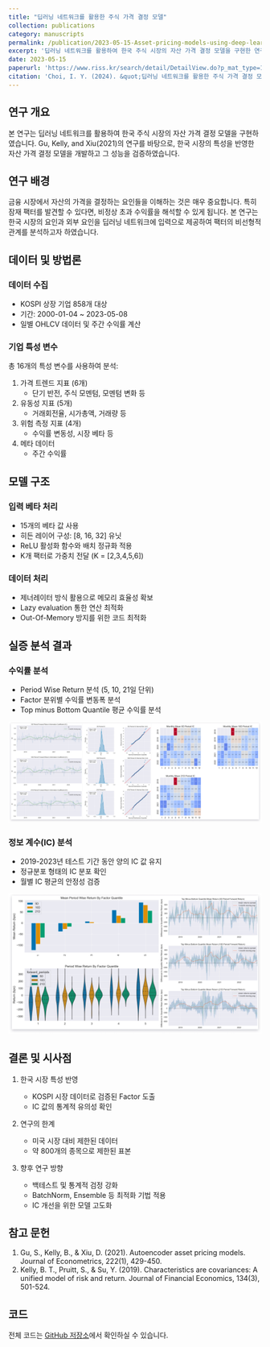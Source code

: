 ```yaml
---
title: "딥러닝 네트워크를 활용한 주식 가격 결정 모델"
collection: publications
category: manuscripts
permalink: /publication/2023-05-15-Asset-pricing-models-using-deep-learning-networks
excerpt: '딥러닝 네트워크를 활용하여 한국 주식 시장의 자산 가격 결정 모델을 구현한 연구입니다.'
date: 2023-05-15
paperurl: 'https://www.riss.kr/search/detail/DetailView.do?p_mat_type=1a0202e37d52c72d&control_no=df3837feed728c3bd18150b21a227875&keyword=%EC%B5%9C%EC%9D%B8%EC%97%B4'
citation: 'Choi, I. Y. (2024). &quot;딥러닝 네트워크를 활용한 주식 가격 결정 모델.&quot;'
---
```


## 연구 개요

본 연구는 딥러닝 네트워크를 활용하여 한국 주식 시장의 자산 가격 결정 모델을 구현하였습니다. Gu, Kelly, and Xiu(2021)의 연구를 바탕으로, 한국 시장의 특성을 반영한 자산 가격 결정 모델을 개발하고 그 성능을 검증하였습니다.



## 연구 배경

금융 시장에서 자산의 가격을 결정하는 요인들을 이해하는 것은 매우 중요합니다. 특히 잠재 팩터를 발견할 수 있다면, 비정상 초과 수익률을 해석할 수 있게 됩니다. 본 연구는 한국 시장의 요인과 외부 요인을 딥러닝 네트워크에 입력으로 제공하여 팩터의 비선형적 관계를 분석하고자 하였습니다.

## 데이터 및 방법론

### 데이터 수집
- KOSPI 상장 기업 858개 대상
- 기간: 2000-01-04 ~ 2023-05-08
- 일별 OHLCV 데이터 및 주간 수익률 계산

### 기업 특성 변수
총 16개의 특성 변수를 사용하여 분석:
1. 가격 트렌드 지표 (6개)
   - 단기 반전, 주식 모멘텀, 모멘텀 변화 등
2. 유동성 지표 (5개)
   - 거래회전율, 시가총액, 거래량 등
3. 위험 측정 지표 (4개)
   - 수익률 변동성, 시장 베타 등
4. 메타 데이터
   - 주간 수익률

## 모델 구조

### 입력 베타 처리
- 15개의 베타 값 사용
- 히든 레이어 구성: [8, 16, 32] 유닛
- ReLU 활성화 함수와 배치 정규화 적용
- K개 팩터로 가중치 전달 (K = [2,3,4,5,6])

### 데이터 처리
- 제너레이터 방식 활용으로 메모리 효율성 확보
- Lazy evaluation 통한 연산 최적화
- Out-Of-Memory 방지를 위한 코드 최적화

## 실증 분석 결과

### 수익률 분석
- Period Wise Return 분석 (5, 10, 21일 단위)
- Factor 분위별 수익률 변동폭 분석
- Top minus Bottom Quantile 평균 수익률 분석

<img src='/images/DeepAsset_250317/figure1.png'>

### 정보 계수(IC) 분석
- 2019-2023년 테스트 기간 동안 양의 IC 값 유지
- 정규분포 형태의 IC 분포 확인
- 월별 IC 평균의 안정성 검증

<img src='/images/DeepAsset_250317/figure2.png'>

## 결론 및 시사점

1. 한국 시장 특성 반영
   - KOSPI 시장 데이터로 검증된 Factor 도출
   - IC 값의 통계적 유의성 확인

2. 연구의 한계
   - 미국 시장 대비 제한된 데이터
   - 약 800개의 종목으로 제한된 표본

3. 향후 연구 방향
   - 백테스트 및 통계적 검정 강화
   - BatchNorm, Ensemble 등 최적화 기법 적용
   - IC 개선을 위한 모델 고도화

## 참고 문헌

1. Gu, S., Kelly, B., & Xiu, D. (2021). Autoencoder asset pricing models. Journal of Econometrics, 222(1), 429-450.
2. Kelly, B. T., Pruitt, S., & Su, Y. (2019). Characteristics are covariances: A unified model of risk and return. Journal of Financial Economics, 134(3), 501-524.

## 코드

전체 코드는 [GitHub 저장소](https://github.com/ChoiInYeol/Asset-pricing-models-using-deep-learning-networks)에서 확인하실 수 있습니다.